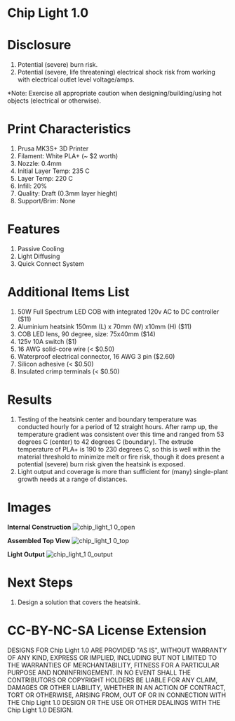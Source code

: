 # Chip Light 1.0

# Disclosure
1. Potential (severe) burn risk.
2. Potential (severe, life threatening) electrical shock risk from working with electrical outlet level voltage/amps.

*Note: Exercise all appropriate caution when designing/building/using hot objects (electrical or otherwise). 

# Print Characteristics
1. Prusa MK3S+ 3D Printer
2. Filament: White PLA+ (~ $2 worth)
3. Nozzle: 0.4mm
4. Initial Layer Temp: 235 C
5. Layer Temp: 220 C
6. Infill: 20%
7. Quality: Draft (0.3mm layer hieght)
8. Support/Brim: None

# Features
1. Passive Cooling
2. Light Diffusing
3. Quick Connect System

# Additional Items List
1. 50W Full Spectrum LED COB with integrated 120v AC to DC controller ($11)
2. Aluminium heatsink 150mm (L) x 70mm (W) x10mm (H) ($11)
3. COB LED lens, 90 degree, size: 75x40mm ($14)
4. 125v 10A switch ($1)
5. 16 AWG solid-core wire (< $0.50)
6. Waterproof electrical connector, 16 AWG 3 pin ($2.60)
7. Silicon adhesive (< $0.50)
8. Insulated crimp terminals (< $0.50)

# Results
1. Testing of the heatsink center and boundary temperature was conducted hourly for a period of 12 straight hours. After ramp up, the temperature gradient was consistent over this time and ranged from 53 degrees C (center) to 42 degrees C (boundary). The extrude temperature of PLA+ is 190 to 230 degrees C, so this is well within the material threshold to minimize melt or fire risk, though it does present a potential (severe) burn risk given the heatsink is exposed.
2. Light output and coverage is more than sufficient for (many) single-plant growth needs at a range of distances.

# Images

**Internal Construction**
![chip_light_1 0_open](https://user-images.githubusercontent.com/80529370/111985564-22bdb780-8ae3-11eb-9564-f155b56a21aa.jpg)

**Assembled Top View**
![chip_light_1 0_top](https://user-images.githubusercontent.com/80529370/111985580-27826b80-8ae3-11eb-98d4-99c04e4b8b64.jpg)

**Light Output**
![chip_light_1 0_output](https://user-images.githubusercontent.com/80529370/111985670-48e35780-8ae3-11eb-9bb3-f19bfe3e200a.jpg)

# Next Steps
1. Design a solution that covers the heatsink.

# CC-BY-NC-SA License Extension
DESIGNS FOR Chip Light 1.0 ARE PROVIDED "AS IS", WITHOUT WARRANTY OF ANY KIND, EXPRESS OR IMPLIED, INCLUDING BUT NOT LIMITED TO THE WARRANTIES OF MERCHANTABILITY, FITNESS FOR A PARTICULAR PURPOSE AND NONINFRINGEMENT. IN NO EVENT SHALL THE CONTRIBUTORS OR COPYRIGHT HOLDERS BE LIABLE FOR ANY CLAIM, DAMAGES OR OTHER LIABILITY, WHETHER IN AN ACTION OF CONTRACT, TORT OR OTHERWISE, ARISING FROM, OUT OF OR IN CONNECTION WITH THE Chip Light 1.0 DESIGN OR THE USE OR OTHER DEALINGS WITH THE Chip Light 1.0 DESIGN.
